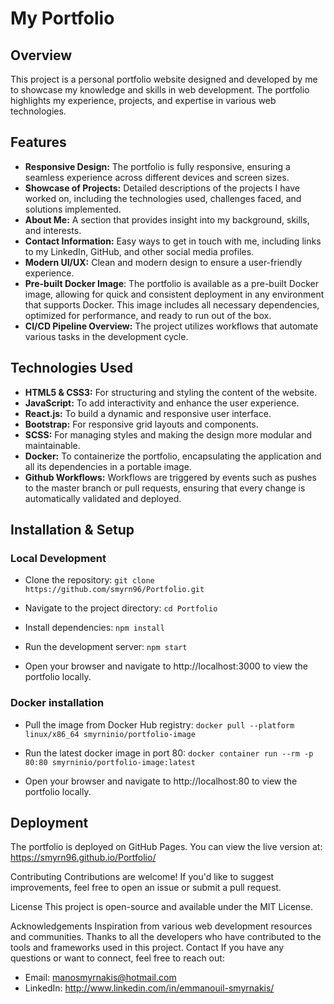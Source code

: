 # My Portfolio

## Overview

This project is a personal portfolio website designed and developed by me to showcase my knowledge and skills in web development. The portfolio highlights my experience, projects, and expertise in various web technologies.

## Features

-   **Responsive Design:** The portfolio is fully responsive, ensuring a seamless experience across different devices and screen sizes.
-   **Showcase of Projects:** Detailed descriptions of the projects I have worked on, including the technologies used, challenges faced, and solutions implemented.
-   **About Me:** A section that provides insight into my background, skills, and interests.
-   **Contact Information:** Easy ways to get in touch with me, including links to my LinkedIn, GitHub, and other social media profiles.
-   **Modern UI/UX:** Clean and modern design to ensure a user-friendly experience.
-   **Pre-built Docker Image**: The portfolio is available as a pre-built Docker image, allowing for quick and consistent deployment in any environment that supports Docker. This image includes all necessary dependencies, optimized for performance, and ready to run out of the box.
-   **CI/CD Pipeline Overview:** The project utilizes workflows that automate various tasks in the development cycle.

## Technologies Used

-   **HTML5 & CSS3:** For structuring and styling the content of the website.
-   **JavaScript:** To add interactivity and enhance the user experience.
-   **React.js:** To build a dynamic and responsive user interface.
-   **Bootstrap:** For responsive grid layouts and components.
-   **SCSS:** For managing styles and making the design more modular and maintainable.
-   **Docker:** To containerize the portfolio, encapsulating the application and all its dependencies in a portable image.
-   **Github Workflows:** Workflows are triggered by events such as pushes to the master branch or pull requests, ensuring that every change is automatically validated and deployed.

## Installation & Setup

### Local Development

-   Clone the repository:
    `git clone https://github.com/smyrn96/Portfolio.git`

-   Navigate to the project directory: `cd Portfolio`
-   Install dependencies: `npm install`

-   Run the development server: `npm start`
-   Open your browser and navigate to http://localhost:3000 to view the portfolio locally.

### Docker installation

-   Pull the image from Docker Hub registry:
    `docker pull --platform linux/x86_64 smyrninio/portfolio-image`

-   Run the latest docker image in port 80: `docker container run --rm -p 80:80 smyrninio/portfolio-image:latest`
-   Open your browser and navigate to http://localhost:80 to view the portfolio locally.

## Deployment

The portfolio is deployed on GitHub Pages. You can view the live version at: https://smyrn96.github.io/Portfolio/

Contributing
Contributions are welcome! If you'd like to suggest improvements, feel free to open an issue or submit a pull request.

License
This project is open-source and available under the MIT License.

Acknowledgements
Inspiration from various web development resources and communities.
Thanks to all the developers who have contributed to the tools and frameworks used in this project.
Contact
If you have any questions or want to connect, feel free to reach out:

-   Email: manosmyrnakis@hotmail.com
-   LinkedIn: http://www.linkedin.com/in/emmanouil-smyrnakis/
